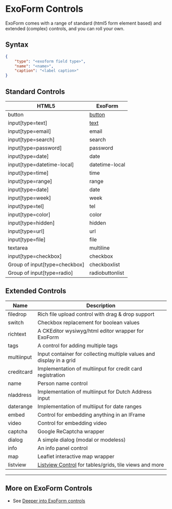 # ExoForm Controls

ExoForm comes with a range of standard (html5 form element based) and extended (complex) controls, and you can roll your own.

## Syntax

```json
{
    "type": "<exoform field type>",
    "name": "<name>",
    "caption": "<label caption>"
}
```

## Standard Controls

| HTML5                         | ExoForm          | 
| ----------------------------- | ---------------- | 
| button                        | [button](./controls/buttoncontrol.md)           |
| input[type=text]              | [text](./controls/textcontrol.md)             |
| input[type=email]             | email            |
| input[type=search]            | search           |
| input[type=password]          | password         |
| input[type=date]              | date             |
| input[type=datetime-local]    | datetime-local   |
| input[type=time]              | time             |
| input[type=range]             | range            |
| input[type=date]              | date             |
| input[type=week]              | week             |
| input[type=tel]               | tel              |
| input[type=color]             | color            |
| input[type=hidden]            | hidden           |
| input[type=url]               | url              |
| input[type=file]              | file             | 
| textarea                      | multiline        |
| input[type=checkbox]          | checkbox         | 
| Group of input[type=checkbox] | checkboxlist     | 
| Group of input[type=radio]    | radiobuttonlist  | 

## Extended Controls

| Name                          | Description                                                                                          | 
| ----------------------------- | --------------------------------------------------------------------------------------------------   | 
| filedrop                      | Rich file upload control with drag & drop support                                                    |
| switch                        | Checkbox replacement for boolean values                                                              |
| richtext                      | A CKEditor wysiwyg/html editor wrapper for ExoForm                                                   |
| tags                          | A control for adding multiple tags                                                                   |
| multiinput                    | Input container for collecting multiple values and display in a grid                                 |
| creditcard                    | Implementation of multiinput for credit card registration                                            |
| name                          | Person name control                                                                                  |
| nladdress                     | Implementation of multiinput for Dutch Address input                                                 |
| daterange                     | Implementation of multiiput for date ranges                                                          |
| embed                         | Control for embedding anything in an IFrame                                                          |
| video                         | Control for embedding video                                                                          |
| captcha                       | Google ReCaptcha wrapper                                                                             |
| dialog                        | A simple dialog (modal or modeless)                                                                  |
| info                          | An info panel control                                                                                |
| map                           | Leaflet interactive map wrapper                                                                      |
| listview                      | [Listview Control](./controls/listviewcontrol.md) for tables/grids, tile views and more              |

---

## More on ExoForm Controls

- See [Deeper into ExoForm controls](./controls-advanced.md)